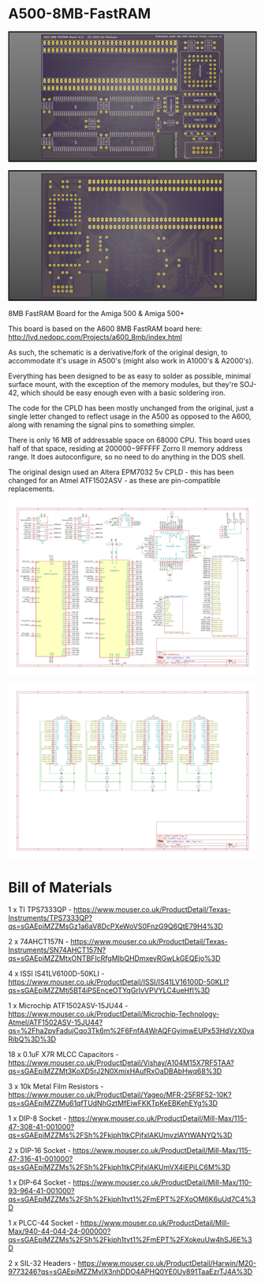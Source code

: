 # A500-8MB-FastRAM

![A500 8MB FastRAM Board](A500%20FastRAM%20Top.png?raw=true "A500 8MB FastRAM Board - Top")

![A500 8MB FastRAM Board](A500%20FastRAM%20Bottom.png?raw=true "A500 8MB FastRAM Board - Bottom")

8MB FastRAM Board for the Amiga 500 &amp; Amiga 500+

This board is based on the A600 8MB FastRAM board here: http://lvd.nedopc.com/Projects/a600_8mb/index.html

As such, the schematic is a derivative/fork of the original design, to accommodate it's usage in A500's (might also work in A1000's & A2000's).

Everything has been designed to be as easy to solder as possible, minimal surface mount, with the exception of the memory modules, but they're SOJ-42, which should be easy enough even with a basic soldering iron.

The code for the CPLD has been mostly unchanged from the original, just a single letter changed to reflect usage in the A500 as opposed to the A600, along with renaming the signal pins to something simpler.

There is only 16 MB of addressable space on 68000 CPU. This board uses half of that space, residing at $200000-$9FFFFF Zorro II memory address range. It does autoconfigure, so no need to do anything in the DOS shell.

The original design used an Altera EPM7032 5v CPLD - this has been changed for an Atmel ATF1502ASV - as these are pin-compatible replacements. 

![A500 8MB FastRAM Board - Schematic Page 1](Schematic%20Page%201.png?raw=true "A500 8MB FastRAM Board - Schematic Page 1")

![A500 8MB FastRAM Board - Schematic Page 2](Schematic%20Page%202.png?raw=true "A500 8MB FastRAM Board - Schematic Page 2")

# Bill of Materials

1 x TI TPS7333QP - https://www.mouser.co.uk/ProductDetail/Texas-Instruments/TPS7333QP?qs=sGAEpiMZZMsGz1a6aV8DcPXeWoVS0FnzG9Q6QtE79H4%3D

2 x 74AHCT157N - https://www.mouser.co.uk/ProductDetail/Texas-Instruments/SN74AHCT157N?qs=sGAEpiMZZMtxONTBFIcRfgMIbQHDmxevRGwLkGEQEjo%3D

4 x ISSI IS41LV6100D-50KLI - https://www.mouser.co.uk/ProductDetail/ISSI/IS41LV16100D-50KLI?qs=sGAEpiMZZMti5BT4iPSEnceOTYqGrIvVPVYLC4ueHfI%3D

1 x Microchip ATF1502ASV-15JU44 - https://www.mouser.co.uk/ProductDetail/Microchip-Technology-Atmel/ATF1502ASV-15JU44?qs=%2Fha2pyFadujCqo3Tk6m%2F6FnfA4WrAQFGyimwEUPx53HdVzX0vaRibQ%3D%3D

18 x 0.1uF X7R MLCC Capacitors - https://www.mouser.co.uk/ProductDetail/Vishay/A104M15X7RF5TAA?qs=sGAEpiMZZMt3KoXD5rJ2N0XmixHAufRxOaDBAbHwq68%3D

3 x 10k Metal Film Resistors - https://www.mouser.co.uk/ProductDetail/Yageo/MFR-25FRF52-10K?qs=sGAEpiMZZMu61qfTUdNhGztMfEiwFKKTpKeEBKehEYg%3D

1 x DIP-8 Socket - https://www.mouser.co.uk/ProductDetail/Mill-Max/115-47-308-41-001000?qs=sGAEpiMZZMs%2FSh%2Fkjph1tkCPjfxlAKUmvzlAYtWANYQ%3D

2 x DIP-16 Socket - https://www.mouser.co.uk/ProductDetail/Mill-Max/115-47-316-41-001000?qs=sGAEpiMZZMs%2FSh%2Fkjph1tkCPjfxlAKUmVX4IEPiLC6M%3D

1 x DIP-64 Socket - https://www.mouser.co.uk/ProductDetail/Mill-Max/110-93-964-41-001000?qs=sGAEpiMZZMs%2FSh%2Fkjph1tvt1%2FmEPT%2FXoOM6K6uUd7C4%3D

1 x PLCC-44 Socket - https://www.mouser.co.uk/ProductDetail/Mill-Max/940-44-044-24-000000?qs=sGAEpiMZZMs%2FSh%2Fkjph1tvt1%2FmEPT%2FXokeuUw4hSJ6E%3D

2 x SIL-32 Headers - https://www.mouser.co.uk/ProductDetail/Harwin/M20-9773246?qs=sGAEpiMZZMvlX3nhDDO4APHQ0YE0Uv891TaaEzrTJ4A%3D
